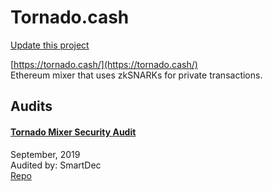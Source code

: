 
# Tornado.cash

[Update this project](https://github.com/ConsenSys/blockchainSecurityDB/edit/master/projects/tornado-cash.json)
  
[https://tornado.cash/](https://tornado.cash/)<br>
Ethereum mixer that uses zkSNARKs for private transactions.


## Audits



#### [Tornado Mixer Security Audit](https://blog.smartdec.net/tornado-mixer-security-audit-fe1976d439e8)

September, 2019<br>
Audited by: SmartDec<br>
[Repo](https://github.com/tornadocash/tornado-core/tree/51b06ed661ad0d480c9995401ed47cc324e1ac7e)
      

  



